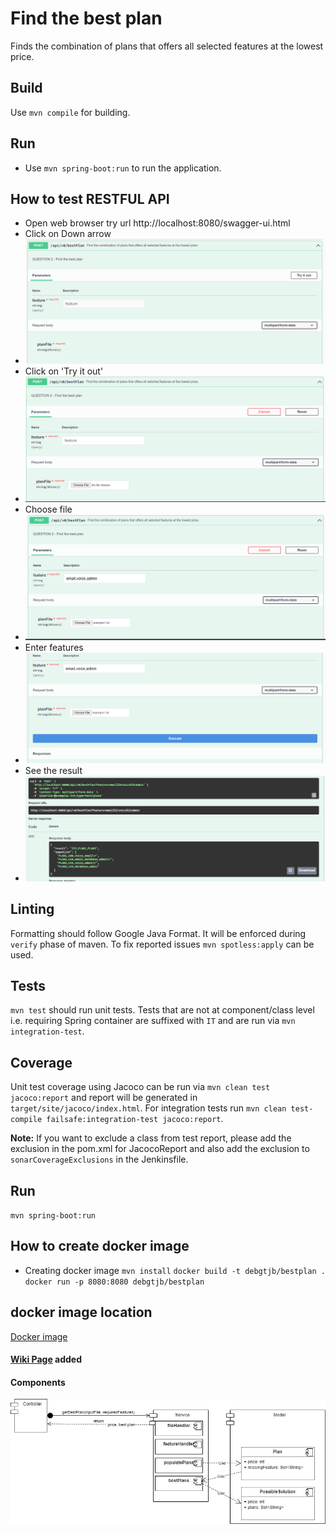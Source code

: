 
# Find the best plan

Finds the combination of plans that offers all selected features at the lowest price.

## Build

Use `mvn compile` for building.

## Run
* Use `mvn spring-boot:run` to run the application.


## How to test RESTFUL API
* Open web browser try url http://localhost:8080/swagger-ui.html
* Click on Down arrow
* ![Alt text](doc/FirstScreen.png "Click on Down arrow")
* Click on 'Try it out'
* ![Try it out](doc/SecondScreen.png "Click on Try it out")
* Choose file
* ![Choose file](doc/ThirdScreen.png "Choose file")
* Enter features
* ![Enter features](doc/FourthScreen.png "Enter feature")
* See the result
* ![See the result](doc/FifthScreen.png "See the result")

## Linting

Formatting should follow Google Java Format. It will be enforced during `verify` phase of maven. To
fix reported issues `mvn spotless:apply` can be used.

## Tests

`mvn test` should run unit tests. Tests that are not at component/class level i.e. requiring Spring
container are suffixed with `IT` and are run via `mvn integration-test`.

## Coverage

Unit test coverage using Jacoco can be run via `mvn clean test jacoco:report` and report will be
generated in `target/site/jacoco/index.html`. For integration tests
run `mvn clean test-compile failsafe:integration-test jacoco:report`.

**Note:** If you want to exclude a class from test report, please add the exclusion in the pom.xml
for JacocoReport and also add the exclusion to `sonarCoverageExclusions` in the Jenkinsfile.

## Run
`mvn spring-boot:run`

## How to create docker image
* Creating docker image
`mvn install`
`docker build -t debgtjb/bestplan .`
`docker run -p 8080:8080 debgtjb/bestplan`

## docker image location
[Docker image](https://hub.docker.com/r/debgtjb/bestplan 'best plan')


#### [Wiki Page](https://github.com/debmalya/odysses/wiki "Wiki Page") added

#### Components
![Components](doc/BestPlan.jpg "Components")
